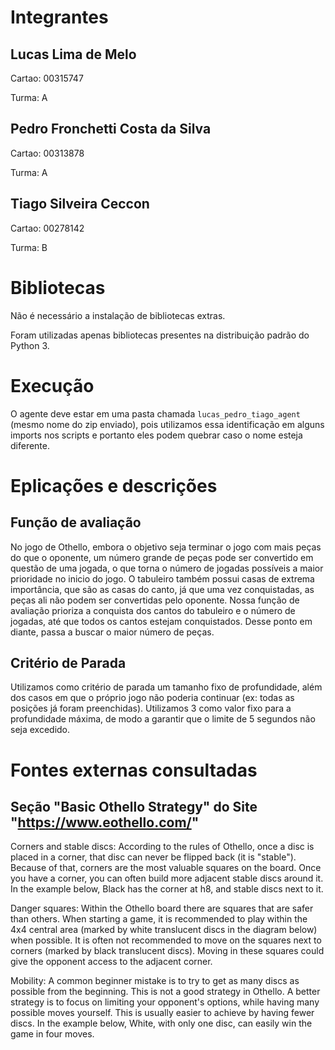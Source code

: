 # Integrantes

## Lucas Lima de Melo
Cartao: 00315747

Turma: A

## Pedro Fronchetti Costa da Silva
Cartao: 00313878

Turma: A

## Tiago Silveira Ceccon
Cartao: 00278142

Turma: B

# Bibliotecas

Não é necessário a instalação de bibliotecas extras. 

Foram utilizadas apenas bibliotecas presentes na distribuição padrão do Python 3.

# Execução

O agente deve estar em uma pasta chamada `lucas_pedro_tiago_agent` (mesmo nome do zip enviado), pois utilizamos essa identificação em alguns imports nos scripts e portanto eles podem quebrar caso o nome esteja diferente.

# Eplicações e descrições

## Função de avaliação

No jogo de Othello, embora o objetivo seja terminar o jogo com mais peças do que o oponente, um número grande de peças pode ser convertido em questão de uma jogada, o que torna o número de jogadas possíveis a maior prioridade no inicio do jogo. O tabuleiro também possui casas de extrema importância, que são as casas do canto, já que uma vez conquistadas, as peças ali não podem ser convertidas pelo oponente. Nossa função de avaliação prioriza a conquista dos cantos do tabuleiro e o número de jogadas, até que todos os cantos estejam conquistados. Desse ponto em diante, passa a buscar o maior número de peças.

## Critério de Parada

Utilizamos como critério de parada um tamanho fixo de profundidade, além dos casos em que o próprio jogo não poderia continuar (ex: todas as posições já foram preenchidas). Utilizamos 3 como valor fixo para a profundidade máxima, de modo a garantir que o limite de 5 segundos não seja excedido.

# Fontes externas consultadas

## Seção "Basic Othello Strategy" do Site "https://www.eothello.com/"

Corners and stable discs:
According to the rules of Othello, once a disc is placed in a corner, that disc can never be flipped back (it is "stable"). Because of that, corners are the most valuable squares on the board. Once you have a corner, you can often build more adjacent stable discs around it. In the example below, Black has the corner at h8, and stable discs next to it.

Danger squares:
Within the Othello board there are squares that are safer than others. When starting a game, it is recommended to play within the 4x4 central area (marked by white translucent discs in the diagram below) when possible. It is often not recommended to move on the squares next to corners (marked by black translucent discs). Moving in these squares could give the opponent access to the adjacent corner.

Mobility:
A common beginner mistake is to try to get as many discs as possible from the beginning. This is not a good strategy in Othello. A better strategy is to focus on limiting your opponent's options, while having many possible moves yourself. This is usually easier to achieve by having fewer discs. In the example below, White, with only one disc, can easily win the game in four moves.

